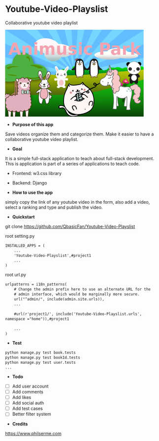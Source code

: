 # Youtube-Video-Playslist
Collaborative youtube video playlist

![Screenshot](/animusicpark.jpg?raw=true "Phil Serme, More translate App")



* **Purpose of this app**

Save videos organize them and categorize them. Make it easier to have a collaborative youtube video playlist. 

* **Goal**

It is a simple full-stack application to teach about full-stack development. This is application is part of a series of applications to teach code.

* Frontend: w3.css library
* Backend: Django


* **How to use the app**

simply copy the link of any youtube video in the form, also add a video, select a ranking and type and publish the video.


* **Quickstart** 

git clone https://github.com/QbasicFan/Youtube-Video-Playslist


root setting.py
```
INSTALLED_APPS = (
    ...
    'Youtube-Video-Playslist',#project1
    ...
)
```

root url.py
```
urlpatterns = i18n_patterns(
    # Change the admin prefix here to use an alternate URL for the
    # admin interface, which would be marginally more secure.
    url("^admin/", include(admin.site.urls)),
	...

    #url(r'project1/', include('Youtube-Video-Playslist.urls', namespace ="home")),#project1

	...
)
```

* **Test** 
```
python manage.py test book.tests
python manage.py test bookId.tests
python manage.py test user.tests
...
```

* **Todo**

* [ ] Add user account
* [ ] Add comments
* [ ] Add likes
* [ ] Add social auth
* [ ] Add test cases
* [ ] Better filter system

* **Credits** 

https://www.philserme.com

